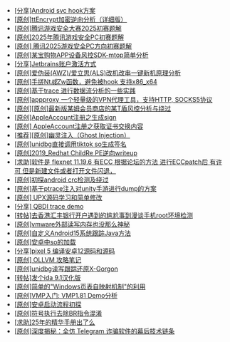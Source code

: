 + [[分享]Android svc hook方案](https://bbs.kanxue.com/thread-286308.htm)
+ [[原创]ttEncrypt加密逆向分析（详细版）](https://bbs.kanxue.com/thread-286273.htm)
+ [[原创]腾讯游戏安全大赛2025初赛题解](https://bbs.kanxue.com/thread-286266.htm)
+ [[原创]2025年腾讯游戏安全PC初赛题解](https://bbs.kanxue.com/thread-286272.htm)
+ [[原创] 腾讯2025游戏安全PC方向初赛题解](https://bbs.kanxue.com/thread-286277.htm)
+ [[原创]某宝购物APP设备风控SDK-mtop简单分析](https://bbs.kanxue.com/thread-284241.htm)
+ [[分享]Jetbrains账户激活方式](https://bbs.kanxue.com/thread-284298.htm)
+ [[原创]爱伪装(AWZ)/爱立思(ALS)改机改串一键新机原理分析](https://bbs.kanxue.com/thread-254157.htm)
+ [[原创]手搓Nt*或Zw*函数，避免被hook 支持x86_x64](https://bbs.kanxue.com/thread-284264.htm)
+ [[原创]基于trace 进行数据流分析的一些实践](https://bbs.kanxue.com/thread-285243.htm)
+ [[原创]appproxy 一个轻量级的VPN代理工具，支持HTTP, SOCKS5协议](https://bbs.kanxue.com/thread-282002.htm)
+ [[原创][原创]最新版某姆会员商店的某T盾风控分析与绕过](https://bbs.kanxue.com/thread-286243.htm)
+ [[原创]AppleAccount注册之生成sign](https://bbs.kanxue.com/thread-285959.htm)
+ [[原创] AppleAccount注册之获取证书交换内容](https://bbs.kanxue.com/thread-285944.htm)
+ [[推荐][原创]幽灵注入（Ghost Injection）](https://bbs.kanxue.com/thread-286307.htm)
+ [[原创]unidbg直接调用tiktok so生成签名](https://bbs.kanxue.com/thread-285623.htm)
+ [[原创]2019_Redhat ChildRe PE逆向writeup](https://bbs.kanxue.com/thread-286386.htm)
+ [[求助]软件是 flexnet 11.19.6 有ECC 根据论坛的方法 进行ECCpatch后 有许可 但是新建文件或者打开文件闪退，](https://bbs.kanxue.com/thread-284416.htm)
+ [[原创]初探android crc检测及绕过](https://bbs.kanxue.com/thread-285790.htm)
+ [[原创]基于ptrace注入对unity手游进行dump的方案](https://bbs.kanxue.com/thread-286222.htm)
+ [[原创] UPX源码学习和简单修改](https://bbs.kanxue.com/thread-275753.htm)
+ [[分享] QBDI trace demo](https://bbs.kanxue.com/thread-285857.htm)
+ [[转帖]去香港汇丰银行开户遇到的尴尬事到漫谈手机root环境检测](https://bbs.kanxue.com/thread-285754.htm)
+ [[原创]vmware外部读写内存也没那么神秘](https://bbs.kanxue.com/thread-284956.htm)
+ [[原创]自定义Android15系统跟踪Java方法](https://bbs.kanxue.com/thread-286387.htm)
+ [[原创]安卓中so的加载](https://bbs.kanxue.com/thread-286004.htm)
+ [[分享]pixel 5 编译安卓12源码和源码](https://bbs.kanxue.com/thread-286388.htm)
+ [[原创] OLLVM 攻略笔记](https://bbs.kanxue.com/thread-286256.htm)
+ [[原创]unidbg读写跟踪还原X-Gorgon](https://bbs.kanxue.com/thread-285586.htm)
+ [[转帖]发个ida 9.1汉化版](https://bbs.kanxue.com/thread-286390.htm)
+ [[原创]简单的"Windows页表自映射机制"的利用](https://bbs.kanxue.com/thread-285332.htm)
+ [[原创]VMP入门: VMP1.81 Demo分析](https://bbs.kanxue.com/thread-286278.htm)
+ [[原创]安卓启动流程初探](https://bbs.kanxue.com/thread-285949.htm)
+ [[原创]符号执行去除BR指令混淆](https://bbs.kanxue.com/thread-280737.htm)
+ [[求助]25年的精华手册出了么](https://bbs.kanxue.com/thread-286391.htm)
+ [[原创]深度揭秘：全仿 Telegram 诈骗软件的幕后技术链条](https://bbs.kanxue.com/thread-285622.htm)
